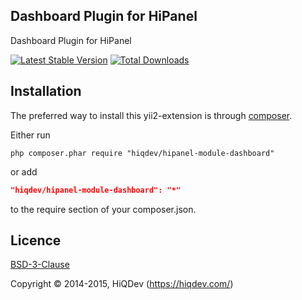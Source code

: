 Dashboard Plugin for HiPanel
----------------------------

Dashboard Plugin for HiPanel

[![Latest Stable Version](https://poser.pugx.org/hiqdev/hipanel-module-dashboard/v/stable.png)](https://packagist.org/packages/hiqdev/hipanel-module-dashboard)
[![Total Downloads](https://poser.pugx.org/hiqdev/hipanel-module-dashboard/downloads.png)](https://packagist.org/packages/hiqdev/hipanel-module-dashboard)

## Installation

The preferred way to install this yii2-extension is through [composer](http://getcomposer.org/download/).

Either run

```
php composer.phar require "hiqdev/hipanel-module-dashboard"
```

or add

```json
"hiqdev/hipanel-module-dashboard": "*"
```

to the require section of your composer.json.

## Licence

[BSD-3-Clause](http://choosealicense.com/licenses/bsd-3-clause)

Copyright © 2014-2015, HiQDev (https://hiqdev.com/)
